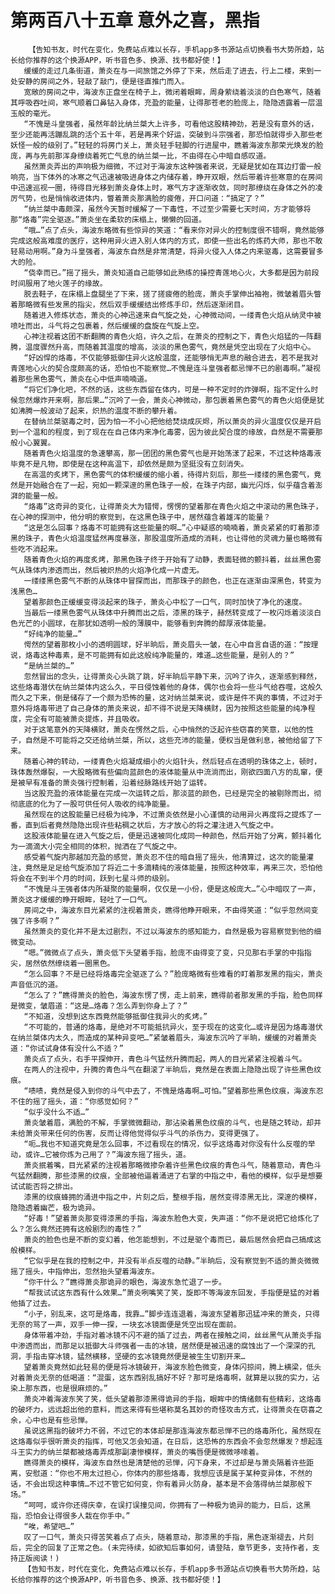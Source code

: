# 第两百八十五章 意外之喜，黑指
        【告知书友，时代在变化，免费站点难以长存，手机app多书源站点切换看书大势所趋，站长给你推荐的这个换源APP，听书音色多、换源、找书都好使！】
       缓缓的走过几条街道，萧炎在与一间旅馆之外停了下来，然后走了进去，行上二楼，来到一处安静的房间之外，轻敲了敲门，便是径直推门而入。
       宽敞的房间之中，海波东正盘坐在椅子上，微闭着眼眸，周身萦绕着淡淡的白色寒气，随着其呼吸吞吐间，寒气顺着口鼻钻入身体，充盈的能量，让得那苍老的脸庞上，隐隐透露着一层温玉般的毫光。
       “不愧是斗皇强者，虽然年龄比纳兰桀大上许多，可看他这股精神劲，若是没有意外的话，至少还能再活蹦乱跳的活个五十年，若是再来个好运，突破到斗宗强者，那恐怕就得步入那些老妖怪一般的级别了。”轻轻的将房门关上，萧炎轻手轻脚的行进屋中，瞧着海波东那荣光焕发的脸庞，再与先前那浑身缭绕着死亡气息的纳兰桀一比，不由得在心中暗自感叹道。
       虽然萧炎弄出的声响极为细微，不过对于海波东这种强者来说，无疑是犹如在耳边打雷一般响亮，当下体外的冰寒之气迅速被吸进身体之内储存着，睁开双眼，然后带着许些寒意的在房间中迅速巡视一圈，待得目光移到萧炎身体上时，寒气方才逐渐收敛，同时那缭绕在身体之外的凌厉气势，也是悄悄收进体内，瞥着萧炎那满脸的疲倦，开口问道：“搞定了？”
       “纳兰桀中毒颇深，虽然今天暂时缓解了一下毒性，不过至少需要七天时间，方才能够将那“烙毒”完全驱逐。”萧炎坐在柔软的床榻上，懒懒的回道。
       “哦…”点了点头，海波东略微有些惊异的笑道：“看来你对异火的控制度很不错啊，竟然能够完成这般高难度的医疗，这种用异火进入别人体内的方式，即使一些出名的炼药大师，那也不敢轻易动用啊。”身为斗皇强者，海波东自然是非常清楚，将异火侵入人体之内来驱毒，这需要冒多大的险。
       “侥幸而已。”摇了摇头，萧炎知道自己能够如此熟练的操控青莲地心火，大多都是因为前段时间服用了地火莲子的缘故。
       脱去鞋子，在床榻上盘腿坐了下来，搓了搓疲倦的脸庞，萧炎手掌伸出袖袍，微皱着眉头瞥着那略微有些发黑的指尖，然后双手缓缓结出修炼手印，然后逐渐闭目。
       随着进入修炼状态，萧炎的心神迅速来自气旋之处，心神微动间，一缕青色火焰从纳灵中被喷吐而出，斗气将之包裹着，然后缓缓的盘旋在气旋上空。
       心神注视着这团不断翻腾的青色火焰，许久之后，在萧炎的控制之下，青色火焰猛的一阵翻腾，温度骤然升高，而随着其温度的增高，淡淡的黑色雾气，竟然是凭空出现在了火焰中心。
       “好凶悍的烙毒，不仅能够抵御住异火这般温度，还能够悄无声息的融合进去，若不是我对青莲地心火的契合度颇高的话，恐怕也不能察觉…不愧是连斗皇强者都忌惮不已的剧毒啊。”凝视着那些黑色雾气，萧炎在心中低声喃喃道。
       “将它们净化吧，不然的话，这些东西留在体内，可是一种不定时的炸弹啊，指不定什么时候忽然爆炸开来啊，那后果…”沉吟了一会，萧炎心神微动，那包裹着黑色雾气的青色火焰便是犹如沸腾一般波动了起来，炽热的温度不断的攀升着。
       在替纳兰桀驱毒之时，因为怕一不小心把他给焚烧成灰烬，所以萧炎的异火温度仅仅是开启到一个温和的程度，到了现在在自己体内来净化毒雾，因为彼此契合度的缘故，自然是不需要那般小心翼翼。
       随着青色火焰温度的急速攀高，那一团团的黑色雾气也是开始荡漾了起来，不过这种烙毒液毕竟不是凡物，即使是在这种高温下，却依然是颇为坚挺没有立刻消失。
       在高温的炙烤下，黑色雾气的体积缓缓的缩小着，待得片刻后，那些一缕缕的黑色雾气，竟然是开始融合在了一起，宛如一颗深邃的黑色珠子一般，在珠子内部，幽光闪烁，似乎蕴含着澎湃的能量一般。
       “烙毒”这奇异的变化，让得萧炎大为错愕，愣愣的望着那在青色火焰之中滚动的黑色珠子，在心神的探测中，他分明的察觉到，在这黑色珠子中，居然蕴含着雄浑的能量？
       “这是怎么回事？烙毒不可能拥有这些能量的啊…”心中疑惑的喃喃着，萧炎紧紧的盯着那漆黑的珠子，青色火焰温度猛然再度暴涨，那股温度所造成的消耗，也让得他的灵魂力量也略微有些吃不消起来。
       随着青色火焰的再度炙烤，那黑色珠子终于开始有了动静，表面轻微的颤抖着，丝丝黑色雾气从珠体内渗透而出，然后被炽热的火焰净化成一片虚无。
       一缕缕黑色雾气不断的从珠体中冒探而出，而那珠子的颜色，也正在逐渐由深黑色，转变为浅黑色…
       望着那颜色正缓缓变得淡起来的珠子，萧炎心中松了一口气，同时加快了净化的速度。
       当最后一缕黑色雾气从珠体中升腾而出之后，漆黑的珠子，赫然转变成了一枚闪烁着淡淡白色光芒的小圆球，在那犹如透明一般的薄膜中，能够看到奔腾的醇厚液体能量。
       “好纯净的能量…”
       愕然的望着那枚小小的透明圆球，好半晌后，萧炎眉头一皱，在心中自言自语的道：“按理说，烙毒这种毒素，是不可能拥有如此这般纯净能量的，难道…这些能量，是别人的？”
       “是纳兰桀的…”
       忽然冒出的念头，让得萧炎心头跳了跳，好半晌后平静下来，沉吟了许久，逐渐感到释然，这些烙毒潜伏在纳兰桀体内这么久，平日侵蚀着他的身体，偶尔也会将一些斗气给吞噬，这般久而久之下来，倒是储存了一个颇为恐怖的量，这对纳兰桀来说，或许是件不爽的事情，不过对于意外将烙毒带进了自己身体的萧炎来说，却不得不说是天降横财，因为按照这些能量的纯净程度，完全有可能被萧炎提炼，并且吸收。
       对于这笔意外的天降横财，萧炎在愣然之后，心中悄然的泛起许些窃喜的笑意，以他的性子，自然是不可能将之交还给纳兰桀，所以，这些充沛的能量，便权当是做利息，被他给留了下来。
       随着心神的转动，一缕青色火焰凝成细小的火焰针头，然后轻点在透明的珠体之上，顿时，珠体轰然爆裂，一大股略微有些偏向蓝颜色的液体能量从中流淌而出，刚欲四面八方的乱窜，便是被早有准备的萧炎强行控制着，沿着经脉路线开始了运转。
       当这股充盈的液体能量在完成一次运转之后，那淡蓝的颜色，已经是完全的被剔除而出，彻彻底底的化为了一股可供任何人吸收的纯净能量。
       虽然现在的这股能量已经极为纯净，不过萧炎依然是小心谨慎的动用异火再度将之提炼了一番，直到后者竟然隐隐出现许些粘稠之状后，方才放心的将之灌注进入气旋之中。
       这股液体能量在进入气旋之后，便是迅速被同化成同一种颜色，然后开始了分离，颤抖着化为一滴滴大小完全相同的体积，抛洒在了气旋之中。
       感受着气旋内那越加充盈的感觉，萧炎忍不住的暗自摇了摇头，他清算过，这次的能量灌注，竟然是足足给气旋添加了将近二十多滴精纯的液体能量，按照这种效率，再来三次，恐怕他将会在不到半个月的时间，跃到七星斗师的级别。
       “不愧是斗王强者体内所凝聚的能量啊，仅仅是一小份，便是这般庞大…”心中暗叹了一声，萧炎这才缓缓的睁开眼眸，轻吐了一口气。
       房间之中，海波东目光紧紧的注视着萧炎，瞧得他睁开眼来，不由得笑道：“似乎忽然间变强了许多啊？”
       虽然萧炎的变化并不是太过剧烈，不过以海波东的感知能力，自然是极为容易察觉到他的细微变动。
       “嗯。”微微点了点头，萧炎低下头望着手指，脸庞不由得变了变，只见那右手掌的中指指尖，居然依然缭绕着一圈黑色。
       “怎么回事？不是已经将烙毒完全驱逐了么？”脸庞略微有些难看的盯着那发黑的指尖，萧炎声音低沉的道。
       “怎么了？”瞧得萧炎的脸色，海波东愣了愣，走上前来，瞧得前者那发黑的手指，脸色同样是微变，皱眉道：“这是…烙毒？怎么弄到你身上了？”
       “不知道，没想到这东西竟然能够抵御住我异火的炙烤。”
       “不可能的，普通的烙毒，是绝对不可能抵抗异火，至于现在的这变化…或许是因为烙毒潜伏在纳兰桀体内太久，而造成的某种异变吧…”紧皱着眉头，海波东沉吟了半晌，缓缓的对着萧炎道：“你试试身体有没什么不适？”
       萧炎点了点头，右手平探伸开，青色斗气猛然升腾而起，两人的目光紧紧注视着斗气。
       在两人的注视中，升腾的青色斗气在翻滚了半晌后，竟然是在表面上隐隐出现了许些黑色纹痕。
       “啧啧，竟然是侵入到你的斗气中去了，不愧是烙毒啊…可怕。”望着那些黑色纹痕，海波东忍不住的摇了摇头，道：“你感觉如何？”
       “似乎没什么不适…”
       萧炎皱着眉，满脸的不解，手掌微微翻动，那沾染着黑色纹痕的斗气，也是随之转动，却并未给萧炎带来任何的伤害，反而让得他觉得似乎斗气的杀伤力，变得更强了。
       “呃…我也不知道究竟是怎么回事，不过看现在的情况，似乎这烙毒对你没有什么反噬的举动，或许…它被你炼为己用了？”海波东摇了摇头，道。
       萧炎抿着嘴，目光紧紧的注视着那略微掺杂着许些黑色纹痕的青色斗气，随着意动，青色斗气猛然翻腾，那些漆黑的纹痕，全部被他逼着涌进了右掌的中指之中，看他的模样，似乎是想要试试能否将之排出。
       漆黑的纹痕蜂拥的涌进中指之中，片刻之后，整根手指，居然变得漆黑无比，深邃的模样，隐隐透着幽芒，极为诡异。
       “好毒！”望着萧炎那变得漆黑的手指，海波东脸色大变，失声道：“你不是说把它给炼化了么？怎么竟然还拥有这般剧烈的毒性？”
       萧炎的脸色也是不断的变幻着，他怎能想到，不过是驱个毒而已，最后居然会把自己搞成这般模样。
       “它似乎是在我的控制之中，并没有半点反噬的动静。”半晌后，没有察觉到不适的萧炎微微摇了摇头，中指伸出，忽然抬头望着海波东。
       “你干什么？”瞧得萧炎那诡异的眼色，海波东急忙退了一步。
       “帮我试试这东西有什么效果…”萧炎咧嘴笑了笑，旋即不等海波东回发，手指便是猛的对着他插了过去。
       “小子，别乱来，这可是烙毒，我靠…”脚步连连退着，海波东望着那迅猛冲来的萧炎，只得无奈的骂了一声，双手一伸一探，一块玄冰镜面便是凭空出现在面前。
       身体带着冲劲，手指对着冰镜不闪不避的插了过去，两者在接触之间，丝丝黑气从萧炎手指中渗透而出，而那足以抵御大斗师强者一击的冰镜，居然便是被迅速的腐蚀出了一个深深的孔洞，手指击穿冰镜，猛然横移，坚硬的玄冰镜竟然便是被生生切割开来…
       望着萧炎竟然如此轻易的便是将冰镜破开，海波东脸色微变，身体闪掠间，腾上横梁，低头对着萧炎无奈的低喝道：“混蛋，这东西别乱搞好不好？那可是烙毒啊，就算是以我的实力，沾染上那东西，也是很麻烦的。”
       萧炎冲着海波东笑了笑，低头望着那漆黑得诡异的手指，眼眸中的情绪颇有些精彩，这烙毒的破坏力，远远超出他的意料，而这来得有些堪称莫名其妙的奇怪攻击方式，让得萧炎在窃喜之余，心中也是有些忌惮。
       虽说这黑指的破坏力不弱，不过它的本体却是那连海波东都忌惮不已的烙毒所化，虽然现在这烙毒似乎很听萧炎的指挥，可他又怎会知道，在日后，这恐怖的东西会不会忽然爆发？想起连斗王实力的纳兰桀都被烙毒弄成那副凄惨模样，萧炎的嘴唇便是微微哆嗦着。
       瞧得萧炎的模样，海波东自然也是清楚他的忌惮，闪下身来，不过却是与萧炎隔着许些距离，安慰道：“你也不用太过担心，你体内的那些烙毒，我想应该是属于某种变异体，不然的话，不会出现这种事情…不过不管它如何变，你有着异火防身，基本是不会落得纳兰桀那般下场。”
       “呵呵，或许你还得庆幸，在误打误撞见间，你拥有了一种极为诡异的能力，日后，这黑指，恐怕会让得很多人栽在你手中。”
       “唉，希望吧…”
       叹了一口气，萧炎只得苦笑着点了点头，随着意动，那漆黑的手指，黑色逐渐褪去，片刻后，完全的回复了正常之色。(未完待续，如欲知后事如何，请登陆，章节更多，支持作者，支持正版阅读！)
       【告知书友，时代在变化，免费站点难以长存，手机app多书源站点切换看书大势所趋，站长给你推荐的这个换源APP，听书音色多、换源、找书都好使！】